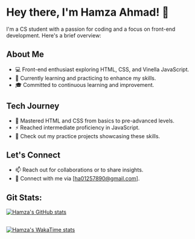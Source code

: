 # Hey there, I'm Hamza Ahmad! 👋

I'm a CS student with a passion for coding and a focus on front-end development. Here's a brief overview:

## About Me
- 💻 Front-end enthusiast exploring HTML, CSS, and Vinella JavaScript.
- 🌱 Currently learning and practicing to enhance my skills.
- 🎓 Committed to continuous learning and improvement.

## Tech Journey
- 🚀 Mastered HTML and CSS from basics to pre-advanced levels.
- ⚡ Reached intermediate proficiency in JavaScript.
- 🔧 Check out my practice projects showcasing these skills.

## Let's Connect
- 📫 Reach out for collaborations or to share insights.
- 💬 Connect with me via [ha01257890@gmail.com].
## Git Stats:
[![Hamza's GitHub stats](https://github-readme-stats.vercel.app/api?username=Hamza-Codez)](https://github.com/Hamza-Codez/github-readme-stats)
##
[![Hamza's WakaTime stats](https://github-readme-stats.vercel.app/api/wakatime?username=Hamza-Codez)](https://github.com/Hamza-Codez/github-readme-stats)
